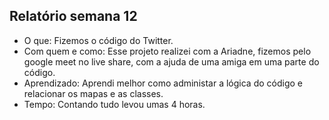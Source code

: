 ## Relatório semana 12

- O que: Fizemos o código do Twitter.
- Com quem e como: Esse projeto realizei com a Ariadne, fizemos pelo google meet no live share, com a ajuda de uma amiga em uma parte do código.
- Aprendizado: Aprendi melhor como administar a lógica do código e relacionar os mapas e as classes.
- Tempo: Contando tudo levou umas 4 horas.
